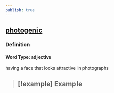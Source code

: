 ```yaml
---
publish: true
---
```


## [photogenic](https://dictionary.cambridge.org/dictionary/english/photogenic)

### Definition
#### Word Type: adjective
having a face that looks attractive in photographs

>[!example] Example
> - 
